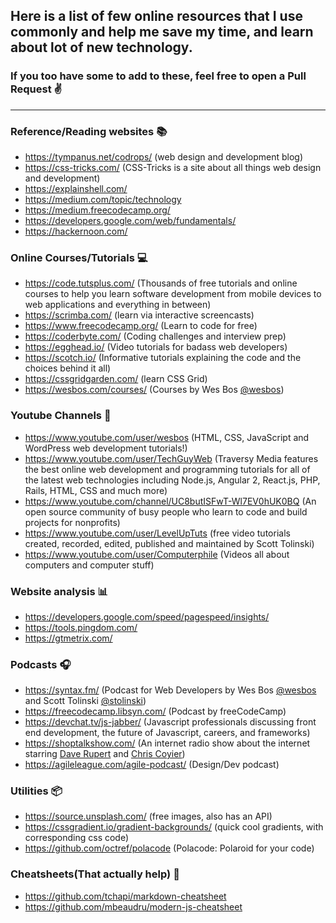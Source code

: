 ## Here is a list of few online resources that I use commonly and help me save my time, and learn about lot of new technology.

### If you too have some to add to these, feel free to open a Pull Request :v:

---

### Reference/Reading websites :books:

- <https://tympanus.net/codrops/> (web design and development blog)
- <https://css-tricks.com/> (CSS-Tricks is a site about all things web design and development)
- <https://explainshell.com/>
- <https://medium.com/topic/technology>
- <https://medium.freecodecamp.org/>
- <https://developers.google.com/web/fundamentals/>
- <https://hackernoon.com/>

### Online Courses/Tutorials :computer:

- <https://code.tutsplus.com/> (Thousands of free tutorials and online courses to help you learn software development from mobile devices to web applications and everything in between)
- <https://scrimba.com/> (learn via interactive screencasts)
- <https://www.freecodecamp.org/> (Learn to code for free)
- <https://coderbyte.com/> (Coding challenges and interview prep)
- <https://egghead.io/> (Video tutorials for badass web developers)
- <https://scotch.io/> (Informative tutorials explaining the code and the choices behind it all)
- <https://cssgridgarden.com/> (learn CSS Grid)
- <https://wesbos.com/courses/> (Courses by Wes Bos [@wesbos](https://twitter.com/wesbos))

### Youtube Channels :movie_camera:

- <https://www.youtube.com/user/wesbos> (HTML, CSS, JavaScript and WordPress web development tutorials!)
- <https://www.youtube.com/user/TechGuyWeb> (Traversy Media features the best online web development and programming tutorials for all of the latest web technologies including Node.js, Angular 2, React.js, PHP, Rails, HTML, CSS and much more)
- <https://www.youtube.com/channel/UC8butISFwT-Wl7EV0hUK0BQ> (An open source community of busy people who learn to code and build projects for nonprofits)
- <https://www.youtube.com/user/LevelUpTuts> (free video tutorials created, recorded, edited, published and maintained by Scott Tolinski)
- <https://www.youtube.com/user/Computerphile> (Videos all about computers and computer stuff)

### Website analysis :bar_chart:

- <https://developers.google.com/speed/pagespeed/insights/>
- <https://tools.pingdom.com/>
- <https://gtmetrix.com/>

### Podcasts :headphones:

- <https://syntax.fm/> (Podcast for Web Developers by Wes Bos [@wesbos](https://twitter.com/wesbos) and Scott Tolinski [@stolinski](https://twitter.com/stolinski))
- <https://freecodecamp.libsyn.com/> (Podcast by freeCodeCamp)
- <https://devchat.tv/js-jabber/> (Javascript professionals discussing front end development, the future of Javascript, careers, and frameworks)
- <https://shoptalkshow.com/> (An internet radio show about the internet starring [Dave Rupert](http://daverupert.com/) and [Chris Coyier](http://chriscoyier.net/))
- <https://agileleague.com/agile-podcast/> (Design/Dev podcast)

### Utilities :package:

- <https://source.unsplash.com/> (free images, also has an API)
- <https://cssgradient.io/gradient-backgrounds/> (quick cool gradients, with corresponding css code)
- <https://github.com/octref/polacode> (Polacode: Polaroid for your code)

### Cheatsheets(That actually help) :scroll:

- <https://github.com/tchapi/markdown-cheatsheet>
- <https://github.com/mbeaudru/modern-js-cheatsheet>
